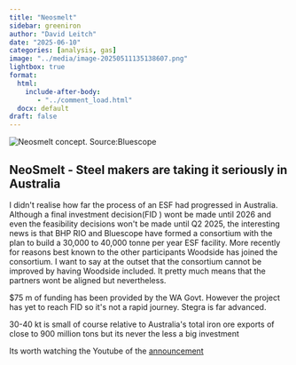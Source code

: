 ```yaml
---
title: "Neosmelt"
sidebar: greeniron
author: "David Leitch"
date: "2025-06-10"
categories: [analysis, gas]
image: "../media/image-20250511135138607.png"
lightbox: true
format:
  html:
    include-after-body:
       - "../comment_load.html"
  docx: default
draft: false
---
```


![Neosmelt concept. Source:Bluescope](../media/image-20250609115306224.png)

## NeoSmelt - Steel makers are taking it seriously in Australia

I didn't realise how far the process of an ESF had progressed in Australia. Although a final investment decision(FID )  wont be made until 2026 and even the feasibility  decisions won't be made until Q2 2025, the interesting news is that BHP RIO and Bluescope have formed a consortium with the plan to build a 30,000 to 40,000 tonne per year ESF facility.  More recently for reasons best known to the other participants Woodside has joined the consortium. I want to say at the outset that the consortium cannot be improved by having Woodside included. It pretty much means that the partners wont be aligned but nevertheless. 

\$75 m of funding has been provided by the WA Govt. However the project has yet to reach FID so it's not a rapid journey. Stegra is far advanced.

 30-40 kt is small of course relative to Australia's total iron ore exports of close to 900 million tons but its never the less a big investment 

Its worth watching the Youtube of the [announcement](https://www.youtube.com/watch?v=HrsIDh7r3Qo&t=129s)



